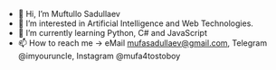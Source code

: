 - 👋 Hi, I’m Muftullo Sadullaev
- 👀 I’m interested in Artificial Intelligence and Web Technologies.
- 🌱 I’m currently learning Python, C# and JavaScript
- 📫 How to reach me -> eMail mufasadullaev@gmail.com, Telegram @imyouruncle, Instagram @mufa4tostoboy
